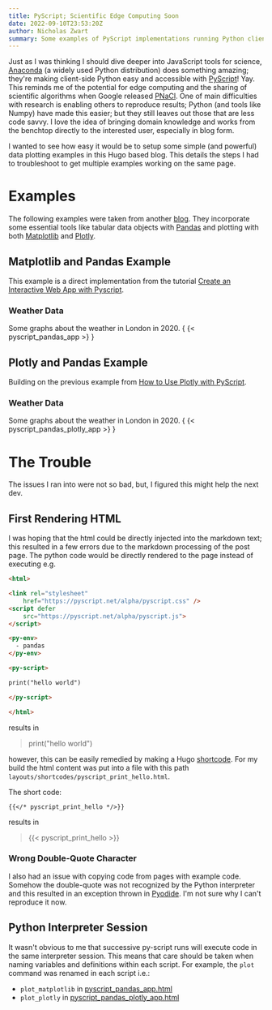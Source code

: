 ```yaml
---
title: PyScript; Scientific Edge Computing Soon
date: 2022-09-10T23:53:20Z
author: Nicholas Zwart
summary: Some examples of PyScript implementations running Python client-side.
---
```


Just as I was thinking I should dive deeper into JavaScript tools for science,
[Anaconda](https://www.anaconda.com) (a widely used Python distribution) does
something amazing; they're making client-side Python easy and accessible with
[PyScript](https://pyscript.net)! Yay.  This reminds me of the potential for
edge computing and the sharing of scientific algorithms when Google released
[PNaCl](https://en.wikipedia.org/wiki/Google_Native_Client).  One of main
difficulties with research is enabling others to reproduce results; Python
(and tools like Numpy) have made this easier; but they still leaves out those
that are less code savvy.  I love the idea of bringing domain knowledge and
works from the benchtop directly to the interested user, especially in blog
form.

I wanted to see how easy it would be to setup some simple (and powerful) data
plotting examples in this Hugo based blog.  This details the steps I had to
troubleshoot to get multiple examples working on the same page.


# Examples
The following examples were taken from another
[blog](https://towardsdatascience.com/create-an-interactive-web-app-with-pyscript-and-pandas-3918ad2dada1).
They incorporate some essential tools like tabular data objects with
[Pandas](https://pandas.pydata.org) and plotting with both
[Matplotlib](https://matplotlib.org) and [Plotly](https://plotly.com).

## Matplotlib and Pandas Example
This example is a direct implementation from the tutorial
[Create an Interactive Web App with Pyscript](https://towardsdatascience.com/create-an-interactive-web-app-with-pyscript-and-pandas-3918ad2dada1).

### Weather Data
Some graphs about the weather in London in 2020.
{ {< pyscript_pandas_app >} }

## Plotly and Pandas Example
Building on the previous example from [How to Use Plotly with PyScript](https://medium.com/technofile/how-to-use-ploty-with-pyscript-578d3b287293).

### Weather Data
Some graphs about the weather in London in 2020.
{ {< pyscript_pandas_plotly_app >} }

# The Trouble
The issues I ran into were not so bad, but, I figured this might help the next
dev.

## First Rendering HTML
I was hoping that the html could be directly injected into the markdown text;
this resulted in a few errors due to the markdown processing of the post page.
The python code would be directly rendered to the page instead of executing
e.g.

```html
<html>

<link rel="stylesheet"
	href="https://pyscript.net/alpha/pyscript.css" />
<script defer
	src="https://pyscript.net/alpha/pyscript.js">
</script>

<py-env>
  - pandas
</py-env>

<py-script>

print("hello world")

</py-script>

</html>
```

results in

> print("hello world")

however, this can be easily remedied by making a Hugo
[shortcode](https://gohugo.io/content-management/shortcodes/). For my build
the html content was put into a file with this path
`layouts/shortcodes/pyscript_print_hello.html`.

The short code:

```
{{</* pyscript_print_hello */>}}
```

results in

> {{< pyscript_print_hello >}}

### Wrong Double-Quote Character
I also had an issue with copying code from pages with example code.  Somehow
the double-quote was not recognized by the Python interpreter and this resulted
in an exception thrown in [Pyodide](https://pyodide.org/en/stable/). I'm not
sure why I can't reproduce it now.

## Python Interpreter Session
It wasn't obvious to me that successive py-script runs will execute code in the
same interpreter session. This means that care should be taken when naming
variables and definitions within each script.  For example, the `plot` command
was renamed in each script i.e.:

* `plot_matplotlib` in [pyscript_pandas_app.html](  )
* `plot_plotly` in [pyscript_pandas_plotly_app.html](  )
